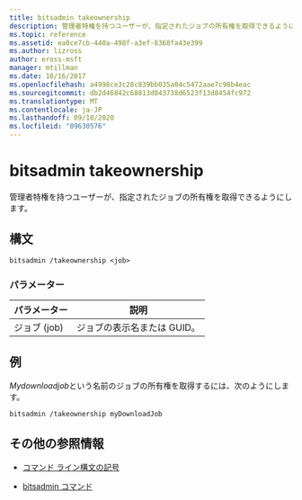 ```yaml
---
title: bitsadmin takeownership
description: 管理者特権を持つユーザーが、指定されたジョブの所有権を取得できるようにする bitsadmin の所有権の取得コマンドに関するリファレンス記事です。
ms.topic: reference
ms.assetid: ea0ce7cb-440a-498f-a3ef-8368fa43e399
ms.author: lizross
author: eross-msft
manager: mtillman
ms.date: 10/16/2017
ms.openlocfilehash: a4998ce3c28c839bb035a04c5472aae7c98b4eac
ms.sourcegitcommit: db2d46842c68813d043738d6523f13d8454fc972
ms.translationtype: MT
ms.contentlocale: ja-JP
ms.lasthandoff: 09/10/2020
ms.locfileid: "89630576"
---
```

# <a name="bitsadmin-takeownership"></a>bitsadmin takeownership

管理者特権を持つユーザーが、指定されたジョブの所有権を取得できるようにします。

## <a name="syntax"></a>構文

```
bitsadmin /takeownership <job>
```

### <a name="parameters"></a>パラメーター

| パラメーター | 説明 |
| --------- | ---------- |
| ジョブ (job) | ジョブの表示名または GUID。 |

## <a name="examples"></a>例

*Mydownloadjob*という名前のジョブの所有権を取得するには、次のようにします。

```
bitsadmin /takeownership myDownloadJob
```

## <a name="additional-references"></a>その他の参照情報

- [コマンド ライン構文の記号](command-line-syntax-key.md)

- [bitsadmin コマンド](bitsadmin.md)

